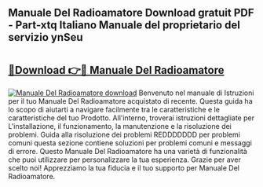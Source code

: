 ## Manuale Del Radioamatore Download gratuit PDF - Part-xtq Italiano Manuale del proprietario del servizio ynSeu

# <h2><a href="http://dfgcgju.blite.top/?on=Manuale+Del+Radioamatore">🔗Download 👉🔴 Manuale Del Radioamatore</a></h2>

[![Manuale Del Radioamatore download](https://i.imgur.com/lujVjoI.png)](http://dfgcgju.blite.top/?on=Manuale+Del+Radioamatore)
Benvenuto nel manuale di Istruzioni per il tuo Manuale Del Radioamatore acquistato di recente. Questa guida ha lo scopo di aiutarti a navigare facilmente tra le caratteristiche e le caratteristiche del tuo Prodotto. All'interno, troverai istruzioni dettagliate per L'installazione, il funzionamento, la manutenzione e la risoluzione dei problemi. Guida alla risoluzione dei problemi REDDDDDDD per problemi comuni questa sezione contiene soluzioni per problemi comuni e messaggi di errore. Questo Manuale Del Radioamatore ha una varietà di funzionalità che puoi utilizzare per personalizzare la tua esperienza. Grazie per aver scelto noi! Apprezziamo la tua fiducia e il tuo supporto per Manuale Del Radioamatore.
